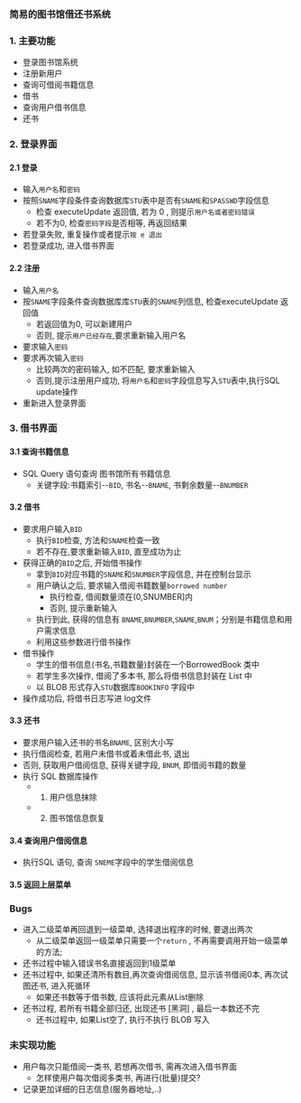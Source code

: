 ### 简易的图书馆借还书系统
### 1. 主要功能

-  登录图书馆系统
-  注册新用户
-  查询可借阅书籍信息
-  借书
-  查询用户借书信息
-  还书

### 2. 登录界面
#### 2.1 登录
- 输入`用户名`和`密码`
- 按照`SNAME`字段条件查询数据库`STU`表中是否有`SNAME`和`SPASSWD`字段信息
     * 检查 executeUpdate 返回值, 若为 0 , 则提示`用户名或者密码错误`
     * 若不为0, 检查`密码字段`是否相等, 再返回结果 
- 若登录失败, 重复操作或者提示`按 e 退出`
- 若登录成功, 进入借书界面

####  2.2 注册
- 输入`用户名`
- 按`SNAME`字段条件查询数据库库`STU`表的`SNAME`列信息, 检查executeUpdate 返回值
    * 若返回值为0, 可以新建用户
    * 否则, 提示`用户已经存在`,要求重新输入用户名
- 要求输入`密码`
- 要求再次输入`密码`
    * 比较两次的密码输入, 如不匹配, 要求重新输入
    * 否则,提示注册用户成功, 将`用户名`和`密码`字段信息写入`STU`表中,执行SQL update操作
- 重新进入登录界面  

### 3. 借书界面
#### 3.1 查询书籍信息
- SQL Query 语句查询 图书馆所有书籍信息
    * 关键字段:书籍索引--`BID`, 书名--`BNAME`, 书剩余数量--`BNUMBER`

#### 3.2 借书
- 要求用户输入`BID`
    * 执行`BID`检查, 方法和`SNAME`检查一致
    * 若不存在,要求重新输入`BID`, 直至成功为止
- 获得正确的`BID`之后, 开始借书操作
    * 拿到`BID`对应书籍的`SNAME`和`SNUMBER`字段信息, 并在控制台显示
    * 用户确认之后, 要求输入借阅书籍数量`borrowed number`
        - 执行检查, 借阅数量须在(0,SNUMBER]内
        - 否则, 提示重新输入
    * 执行到此, 获得的信息有 `BNAME`,`BNUMBER`,`SNAME`,`BNUM`；分别是书籍信息和用户需求信息
    * 利用这些参数进行借书操作
- 借书操作
    * 学生的借书信息(书名,书籍数量)封装在一个BorrowedBook 类中
    * 若学生多次操作, 借阅了多本书, 那么将借书信息封装在 List<BorrowedBook> 中
    * 以 BLOB 形式存入`STU`数据库`BOOKINFO` 字段中
- 操作成功后, 将借书日志写进 log文件

#### 3.3 还书

- 要求用户输入还书的书名`BNAME`, 区别大小写
- 执行借阅检查, 若用户未借书或着未借此书, 退出
- 否则, 获取用户借阅信息, 获得关键字段, `BNUM`, 即借阅书籍的数量
- 执行 SQL 数据库操作
    * 1. 用户信息抹除
    * 2. 图书馆信息恢复


#### 3.4 查询用户借阅信息
-  执行SQL 语句, 查询 `SNEME`字段中的学生借阅信息

#### 3.5 返回上层菜单

### Bugs

- 进入二级菜单再回退到一级菜单, 选择退出程序的时候, 要退出两次
    * 从二级菜单返回一级菜单只需要一个`return` , 不再需要调用开始一级菜单的方法;  
- 还书过程中输入错误书名直接返回到1级菜单
- 还书过程中, 如果还清所有数目,再次查询借阅信息, 显示该书借阅0本, 再次试图还书, 进入死循环
    * 如果还书数等于借书数, 应该将此元素从List<BorrowRecord>删除    
- 还书过程, 若所有书籍全部归还, 出现还书 [黑洞] , 最后一本数还不完
    * 还书过程中, 如果List空了, 执行不执行 BLOB 写入

### 未实现功能
- 用户每次只能借阅一类书, 若想再次借书, 需再次进入借书界面
    * 怎样使用户每次借阅多类书, 再进行(批量)提交?  
- 记录更加详细的日志信息(服务器地址,..)
